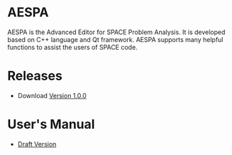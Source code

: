 # AESPA
AESPA is the Advanced Editor for SPACE Problem Analysis. It is developed based on C++ language and Qt framework.
AESPA supports many helpful functions to assist the users of SPACE code.

# Releases
+ Download [ Version 1.0.0 ](https://drive.google.com/file/d/1nI0wSI3x5W450y1rnqnC5gpxwKo3PE34/view?usp=sharing)

# User's Manual
+ [ Draft Version ](https://drive.google.com/file/d/1daPCH2KHY4nUEyMTJkKbyD9d067MftsA/view?usp=sharing)
